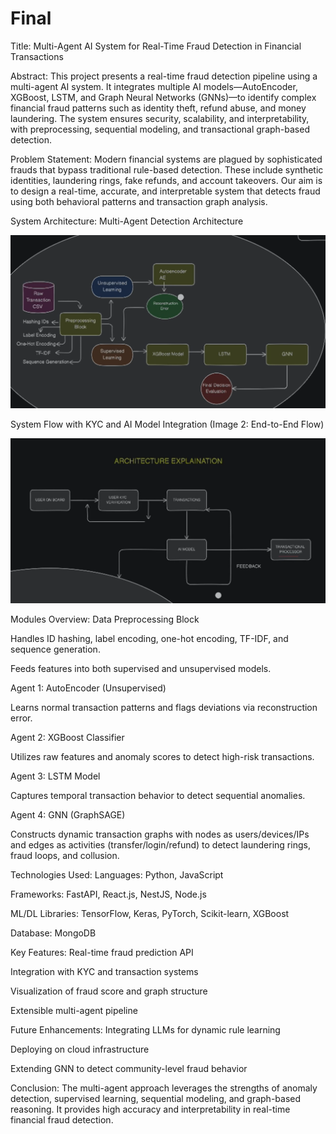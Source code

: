 # Final

Title:
Multi-Agent AI System for Real-Time Fraud Detection in Financial Transactions

Abstract:
This project presents a real-time fraud detection pipeline using a multi-agent AI system. It integrates multiple AI models—AutoEncoder, XGBoost, LSTM, and Graph Neural Networks (GNNs)—to identify complex financial fraud patterns such as identity theft, refund abuse, and money laundering. The system ensures security, scalability, and interpretability, with preprocessing, sequential modeling, and transactional graph-based detection.

Problem Statement:
Modern financial systems are plagued by sophisticated frauds that bypass traditional rule-based detection. These include synthetic identities, laundering rings, fake refunds, and account takeovers. Our aim is to design a real-time, accurate, and interpretable system that detects fraud using both behavioral patterns and transaction graph analysis.

System Architecture:
Multi-Agent Detection Architecture

![Multi-Agent Architecture](image.png)

System Flow with KYC and AI Model Integration (Image 2: End-to-End Flow)

![System Flow Architecture](imagecopy.png)

Modules Overview:
Data Preprocessing Block

Handles ID hashing, label encoding, one-hot encoding, TF-IDF, and sequence generation.

Feeds features into both supervised and unsupervised models.

Agent 1: AutoEncoder (Unsupervised)

Learns normal transaction patterns and flags deviations via reconstruction error.

Agent 2: XGBoost Classifier

Utilizes raw features and anomaly scores to detect high-risk transactions.

Agent 3: LSTM Model

Captures temporal transaction behavior to detect sequential anomalies.

Agent 4: GNN (GraphSAGE)

Constructs dynamic transaction graphs with nodes as users/devices/IPs and edges as activities (transfer/login/refund) to detect laundering rings, fraud loops, and collusion.

Technologies Used:
Languages: Python, JavaScript

Frameworks: FastAPI, React.js, NestJS, Node.js

ML/DL Libraries: TensorFlow, Keras, PyTorch, Scikit-learn, XGBoost

Database: MongoDB

Key Features:
Real-time fraud prediction API

Integration with KYC and transaction systems

Visualization of fraud score and graph structure

Extensible multi-agent pipeline

Future Enhancements:
Integrating LLMs for dynamic rule learning

Deploying on cloud infrastructure

Extending GNN to detect community-level fraud behavior

Conclusion:
The multi-agent approach leverages the strengths of anomaly detection, supervised learning, sequential modeling, and graph-based reasoning. It provides high accuracy and interpretability in real-time financial fraud detection.
